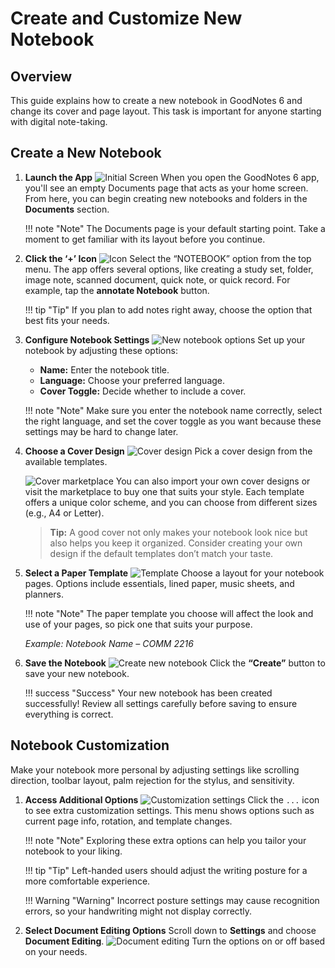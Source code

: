 
# Create and Customize New Notebook

## Overview
This guide explains how to create a new notebook in GoodNotes 6 and change its cover and page layout. This task is important for anyone starting with digital note-taking.

## Create a New Notebook

1. **Launch the App**
![Initial Screen](./assets/notebook/documents-view.jpg)
   When you open the GoodNotes 6 app, you'll see an empty Documents page that acts as your home screen. From here, you can begin creating new notebooks and folders in the **Documents** section.

    !!! note "Note"
        The Documents page is your default starting point. Take a moment to get familiar with its layout before you continue.

2. **Click the ‘+’ Icon**
![Icon](./assets/notebook/newnotebook-option-selection.png)
   Select the “NOTEBOOK” option from the top menu. The app offers several options, like creating a study set, folder, image note, scanned document, quick note, or quick record. For example, tap the **annotate Notebook** button.


    !!! tip "Tip"
        If you plan to add notes right away, choose the option that best fits your needs.

3. **Configure Notebook Settings**
![New notebook options](./assets/notebook/new_notebook_name.png)
   Set up your notebook by adjusting these options:
      - **Name:** Enter the notebook title.
      - **Language:** Choose your preferred language.
      - **Cover Toggle:** Decide whether to include a cover.


    !!! note "Note"
        Make sure you enter the notebook name correctly, select the right language, and set the cover toggle as you want because these settings may be hard to change later.

4. **Choose a Cover Design**
![Cover design](./assets/notebook/cover-design.jpg)
   Pick a cover design from the available templates. 
   
   ![Cover marketplace](./assets/notebook/cover-marketplace.jpg)
   You can also import your own cover designs or visit the marketplace to buy one that suits your style. Each template offers a unique color scheme, and you can choose from different sizes (e.g., A4 or Letter).

   > **Tip:** A good cover not only makes your notebook look nice but also helps you keep it organized. Consider creating your own design if the default templates don’t match your taste.


5. **Select a Paper Template**
![Template](./assets/notebook/paper-template.jpg)
   Choose a layout for your notebook pages. Options include essentials, lined paper, music sheets, and planners.


    !!! note "Note"
        The paper template you choose will affect the look and use of your pages, so pick one that suits your purpose.

   *Example: Notebook Name – COMM 2216*


6. **Save the Notebook**
![Create new notebook](./assets/notebook/create_new_notebook.png)
   Click the **“Create”** button to save your new notebook.

    !!! success "Success"
        Your new notebook has been created successfully! Review all settings carefully before saving to ensure everything is correct.


## Notebook Customization

Make your notebook more personal by adjusting settings like scrolling direction, toolbar layout, palm rejection for the stylus, and sensitivity.

1. **Access Additional Options**
![Customization settings](./assets/notebook/notebook_customiation_settings.png)
   Click the `...` icon to see extra customization settings. This menu shows options such as current page info, rotation, and template changes.


    !!! note "Note"
        Exploring these extra options can help you tailor your notebook to your liking.

    !!! tip "Tip"
        Left-handed users should adjust the writing posture for a more comfortable experience.

    !!! Warning "Warning"
        Incorrect posture settings may cause recognition errors, so your handwriting might not display correctly.
        

2. **Select Document Editing Options**
   Scroll down to **Settings** and choose **Document Editing**. 
   ![Document editing](./assets/notebook/document_editing_options.png)
   Turn the options on or off based on your needs.
